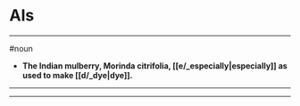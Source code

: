 # Als
---
#noun
- **The Indian mulberry, Morinda citrifolia, [[e/_especially|especially]] as used to make [[d/_dye|dye]].**
---
---
